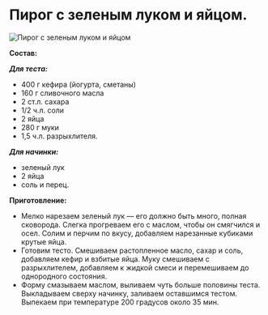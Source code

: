 # Пирог с зеленым луком и яйцом.
![Пирог с зеленым луком и яйцом](/images/Kulinar/Vipechka/pirog_zel_luk_yaico.jpg 'Пирог с зеленым луком и яйцом')

**Состав:**

_**Для теста:**_

- 400 г кефира (йогурта, сметаны)
- 160 г сливочного масла
- 2 ст.л. сахара
- 1/2 ч.л. соли
- 2 яйца
- 280 г муки
- 1,5 ч.л. разрыхлителя.

_**Для начинки:**_

- зеленый лук
- 2 яйца
- соль и перец.

**Приготовление:**

- Мелко нарезаем зеленый лук — его должно быть много, полная сковорода. Слегка прогреваем его с маслом, чтобы он смягчился и осел. Солим и перчим по вкусу, добавляем нарезанные кубиками крутые яйца.
- Готовим тесто. Смешиваем растопленное масло, сахар и соль, добавляем кефир и взбитые яйца. Муку смешиваем с разрыхлителем, добавляем к жидкой смеси и перемешиваем до однородного состояния.
- Форму смазываем маслом, выливаем чуть больше половины теста. Выкладываем сверху начинку, заливаем оставшимся тестом. Выпекаем при температуре 200 градусов около 35 мин. 
